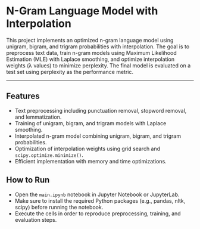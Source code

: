 # N-Gram Language Model with Interpolation

This project implements an optimized n-gram language model using unigram, bigram, and trigram probabilities with interpolation. The goal is to preprocess text data, train n-gram models using Maximum Likelihood Estimation (MLE) with Laplace smoothing, and optimize interpolation weights (λ values) to minimize perplexity. The final model is evaluated on a test set using perplexity as the performance metric.

---

## Features

- Text preprocessing including punctuation removal, stopword removal, and lemmatization.
- Training of unigram, bigram, and trigram models with Laplace smoothing.
- Interpolated n-gram model combining unigram, bigram, and trigram probabilities.
- Optimization of interpolation weights using grid search and `scipy.optimize.minimize()`.
- Efficient implementation with memory and time optimizations.

## How to Run

- Open the `main.ipynb` notebook in Jupyter Notebook or JupyterLab.
- Make sure to install the required Python packages (e.g., pandas, nltk, scipy) before running the notebook.
- Execute the cells in order to reproduce preprocessing, training, and evaluation steps.
